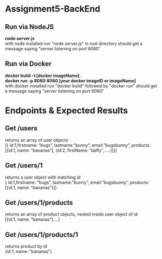 # Assignment5-BackEnd

## Run via NodeJS
<b>node server.js</b> </br>
with node installed run "node server.js" in root directory
should get a message saying "server listening on port 8080"


## Run via Docker
<b>docker build -t [docker imageName] . </b></br>
<b>docker run -p 8080:8080 [your docker imageID or imageName] </b> </br>
with docker installed run "docker build" followed by "docker run"
should get a message saying "server listening on port 8080"

# Endpoints & Expected Results

## Get /users
returns an array of user objects </br>
[{ id:1,firstname: “bugs”, lastname:”bunny”, email:”bugsbunny”, products:[{id:1, name: “bananas”}, {id:2, firstName: “daffy”,.....}]}]
## Get /users/1
returns a user object with matching id </br>
{ id:1,firstname: “bugs”, lastname:”bunny”, email:”bugsbunny”, products:[{id:1, name: “bananas”}]}
## Get /users/1/products
returns an array of product objects, nested inside user object of id </br>
[{id:1, name: “bananas”},...]
## Get /users/1/products/1
returns product by id </br>
{id:1, name: “bananas”}

